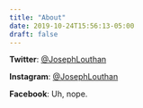 ```yaml
---
title: "About"
date: 2019-10-24T15:56:13-05:00
draft: false
---
```


**Twitter**: [@JosephLouthan](https://twitter.com/JosephLouthan) 

**Instagram**: [@JosephLouthan](https://www.instagram.com/josephlouthan/) 

**Facebook**: Uh, nope.
